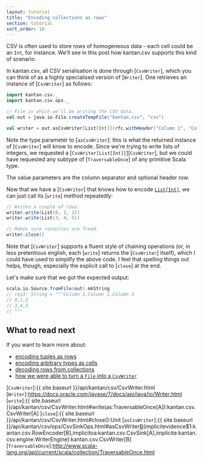 ```yaml
---
layout: tutorial
title: "Encoding collections as rows"
section: tutorial
sort_order: 10
---
```


CSV is often used to store rows of homogeneous data - each cell could be an `Int`, for instance. We'll see in this post
how kantan.csv supports this kind of scenario.

In kantan.csv, all CSV serialisation is done through [`CsvWriter`], which you can think of as a highly specialised
version of [`Writer`]. One retrieves an instance of [`CsvWriter`] as follows:

```scala
import kantan.csv._
import kantan.csv.ops._

// File in which we'll be writing the CSV data.
val out = java.io.File.createTempFile("kantan.csv", "csv")

val writer = out.asCsvWriter[List[Int]](rfc.withHeader("Column 1", "Column 2", "Column 3"))
```

Note the type parameter to [`asCsvWriter`]: this is what the returned instance of [`CsvWriter`] will know to encode.
Since we're trying to write lists of integers, we requested a [`CsvWriter[List[Int]]`][`CsvWriter`], but we could have
requested any subtype of [`TraversableOnce`] of any primitive Scala type.

The value parameters are the column separator and optional header row.

Now that we have a [`CsvWriter`] that knows how to encode [`List[Int]`][`List`], we can just call its [`write`] method
repeatedly:

```scala
// Writes a couple of rows.
writer.write(List(0, 1, 2))
writer.write(List(3, 4, 5))

// Makes sure resources are freed.
writer.close()
```

Note that [`CsvWriter`] supports a fluent style of chaining operations (or, in less pretentious english, each [`write`]
returns the [`CsvWriter`] itself), which I could have used to simplify the above code. I feel that spelling things out
helps, though, especially the explicit call to [`close`] at the end.

Let's make sure that we got the expected output:

```scala
scala.io.Source.fromFile(out).mkString
// res3: String = """Column 1,Column 2,Column 3
// 0,1,2
// 3,4,5
// """
```


## What to read next

If you want to learn more about:

* [encoding tuples as rows](tuples_as_rows.html)
* [encoding arbitrary types as cells](arbitrary_types_as_cells.html)
* [decoding rows from collections](rows_from_collections.html)
* [how we were able to turn a `File` into a `CsvWriter`](csv_sinks.html)


[`List`]:http://www.scala-lang.org/api/current/scala/collection/immutable/List.html

[`CsvWriter`]:{{ site.baseurl }}/api/kantan/csv/CsvWriter.html
[`Writer`]:https://docs.oracle.com/javase/7/docs/api/java/io/Writer.html
[`write`]:{{ site.baseurl }}/api/kantan/csv/CsvWriter.html#write(as:TraversableOnce[A]):kantan.csv.CsvWriter[A]
[`close`]:{{ site.baseurl }}/api/kantan/csv/CsvWriter.html#close():Unit
[`asCsvWriter`]:{{ site.baseurl }}/api/kantan/csv/ops/CsvSinkOps.html#asCsvWriter[B](sep:Char,header:Seq[String])(implicitevidence$1:kantan.csv.RowEncoder[B],implicitoa:kantan.csv.CsvSink[A],implicite:kantan.csv.engine.WriterEngine):kantan.csv.CsvWriter[B]
[`TraversableOnce`]:http://www.scala-lang.org/api/current/scala/collection/TraversableOnce.html
